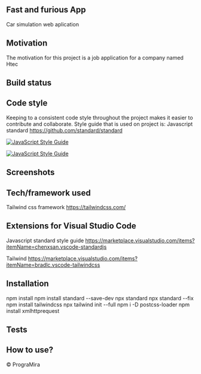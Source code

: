 ## Fast and furious App
Car simulation web aplication 

## Motivation
The motivation for this project is a job application for a company named Htec

## Build status

## Code style
Keeping to a consistent code style throughout the project makes it easier to contribute and collaborate. Style guide that is used on project is: Javascript standard
https://github.com/standard/standard

[![JavaScript Style Guide](https://cdn.rawgit.com/standard/standard/master/badge.svg)](https://github.com/standard/standard)

[![JavaScript Style Guide](https://img.shields.io/badge/code_style-standard-brightgreen.svg)](https://standardjs.com)

 
## Screenshots


## Tech/framework used
Tailwind css framework
https://tailwindcss.com/

## Extensions for Visual Studio Code
Javascript standard style guide https://marketplace.visualstudio.com/items?itemName=chenxsan.vscode-standardjs

Tailwind https://marketplace.visualstudio.com/items?itemName=bradlc.vscode-tailwindcss

## Installation
npm install
npm install standard --save-dev
npx standard
npx standard --fix
npm install tailwindcss
npx tailwind init --full
npm i -D postcss-loader
npm install xmlhttprequest

## Tests


## How to use?


 © PrograMira